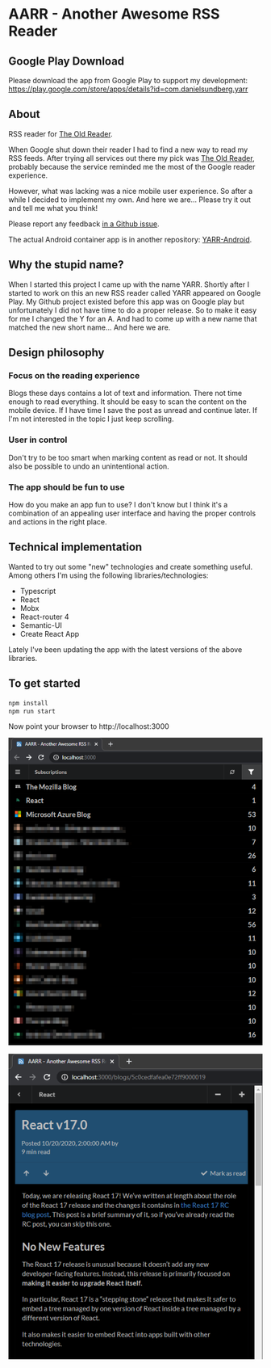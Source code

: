 # AARR - Another Awesome RSS Reader

## Google Play Download

Please download the app from Google Play to support my development:
https://play.google.com/store/apps/details?id=com.danielsundberg.yarr



## About

RSS reader for <a href="http://theoldreader.com/">The Old Reader</a>. 

When Google shut down their reader I had to find a new way to read my RSS feeds. After trying all services out there 
my pick was <a href="http://theoldreader.com/">The Old Reader</a>, probably because the service reminded me the most 
of the Google reader experience. 

However, what was lacking was a nice mobile user experience. So after a while I decided to implement my own. And 
here we are... Please try it out and tell me what you think!

Please report any feedback <a href="https://github.com/DanielSundberg/AARR/issues">in a Github issue</a>.

The actual Android container app is in another repository: <a href="https://github.com/DanielSundberg/AARR-Android">YARR-Android</a>.

<!-- ## Usage statistics
The latest version of AARR collect some statistics of how the app is used. Only usage statistics such as the 
number of times the app has been opened and how much time that has been spent reading articles will be collected.

Personal information such as email, ip address, age, nationality and so on will not be collected. The collected 
information will be used to improve the user experience in the AARR reader app.

The source code of the statistics analysis app is available on github:
<a href="https://github.com/DanielSundberg/AARR-stat">AARR-stat on Github</a>.

The information is sent to AARR:s servers includes but are not limited to:
* Hashed Old Reader user id (impossible for the AARR author to decode this to a real user name)
* Hashed device id (impossible for the AARR server to decode).
* Session id (random unique id)
* Device name (autogenerated anonymous name or optionally specified by the user) -->

## Why the stupid name?
When I started this project I came up with the name YARR. Shortly after I started to work on this an 
new RSS reader called YARR appeared on Google Play. My Github project existed before this app was on 
Google play but unfortunately I did not have time to do a proper release. So to make it easy for me 
I changed the Y for an A. And had to come up with a new name that matched the new short name... 
And here we are.

## Design philosophy

### Focus on the reading experience
Blogs these days contains a lot of text and information. There not time enough to read everything. 
It should be easy to scan the content on the mobile device. If I have time I 
save the post as unread and continue later. If I'm not interested in the topic 
I just keep scrolling.

### User in control
Don't try to be too smart when 
marking content as read or not. It should also be possible to undo an 
unintentional action.

### The app should be fun to use
How do you make an 
app fun to use? I don't know but I think it's a combination of an appealing 
user interface and having the proper controls and actions in the right place.


## Technical implementation

Wanted to try out some "new" technologies and  create something useful. Among others I'm using the following libraries/technologies:

* Typescript
* React
* Mobx
* React-router 4
* Semantic-UI
* Create React App

Lately I've been updating the app with the latest versions of the above libraries.

## To get started

````
npm install
npm run start
````

Now point your browser to http://localhost:3000

![Screenshot](github/screenshot.png)

![Screenshot](github/blogtext.png)
